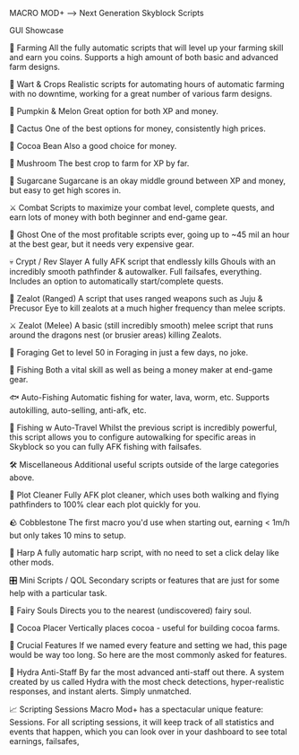 MACRO MOD+ --> Next Generation Skyblock Scripts
    
GUI Showcase
    
    
🌾 Farming
All the fully automatic scripts that will level up your farming skill and earn you coins. Supports a high amount of both basic and advanced farm designs.
    
🌱 Wart & Crops
Realistic scripts for automating hours of automatic farming with no downtime, working for a great number of various farm designs.
    
🎃 Pumpkin & Melon
Great option for both XP and money.
    
🌵 Cactus
One of the best options for money, consistently high prices.
    
🍫 Cocoa Bean
Also a good choice for money.
    
🍄 Mushroom
The best crop to farm for XP by far.
    
🌾 Sugarcane
Sugarcane is an okay middle ground between XP and money, but easy to get high scores in.
    
⚔️ Combat
Scripts to maximize your combat level, complete quests, and earn lots of money with both beginner and end-game gear.
    
👻 Ghost
One of the most profitable scripts ever, going up to ~45 mil an hour at the best gear, but it needs very expensive gear.
    
💀 Crypt / Rev Slayer
A fully AFK script that endlessly kills Ghouls with an incredibly smooth pathfinder & autowalker. Full failsafes, everything. Includes an option to automatically start/complete quests.
    
🏹 Zealot (Ranged)
A script that uses ranged weapons such as Juju & Precusor Eye to kill zealots at a much higher frequency than melee scripts.
    
⚔️ Zealot (Melee)
A basic (still incredibly smooth) melee script that runs around the dragons nest (or brusier areas) killing Zealots.
    
🌲 Foraging
Get to level 50 in Foraging in just a few days, no joke.
    
🎣 Fishing
Both a vital skill as well as being a money maker at end-game gear.
    
🐟 Auto-Fishing
Automatic fishing for water, lava, worm, etc. Supports autokilling, auto-selling, anti-afk, etc.
    
🚣 Fishing w Auto-Travel
Whilst the previous script is incredibly powerful, this script allows you to configure autowalking for specific areas in Skyblock so you can fully AFK fishing with failsafes.
    
🛠️ Miscellaneous
Additional useful scripts outside of the large categories above.
    
🧹 Plot Cleaner
Fully AFK plot cleaner, which uses both walking and flying pathfinders to 100% clear each plot quickly for you.
    
🪨 Cobblestone
The first macro you'd use when starting out, earning < 1m/h but only takes 10 mins to setup.
    
🎺 Harp
A fully automatic harp script, with no need to set a click delay like other mods.
    
🎛️ Mini Scripts / QOL
Secondary scripts or features that are just for some help with a particular task.
    
🧚 Fairy Souls
Directs you to the nearest (undiscovered) fairy soul.
    
🍫 Cocoa Placer
Vertically places cocoa - useful for building cocoa farms.
    
🔑 Crucial Features
If we named every feature and setting we had, this page would be way too long. So here are the most commonly asked for features.
    
👮️ Hydra Anti-Staff
By far the most advanced anti-staff out there. A system created by us called Hydra with the most check detections, hyper-realistic responses, and instant alerts. Simply unmatched.

📈 Scripting Sessions
Macro Mod+ has a spectacular unique feature: Sessions. For all scripting sessions, it will keep track of all statistics and events that happen, which you can look over in your dashboard to see total earnings, failsafes,
